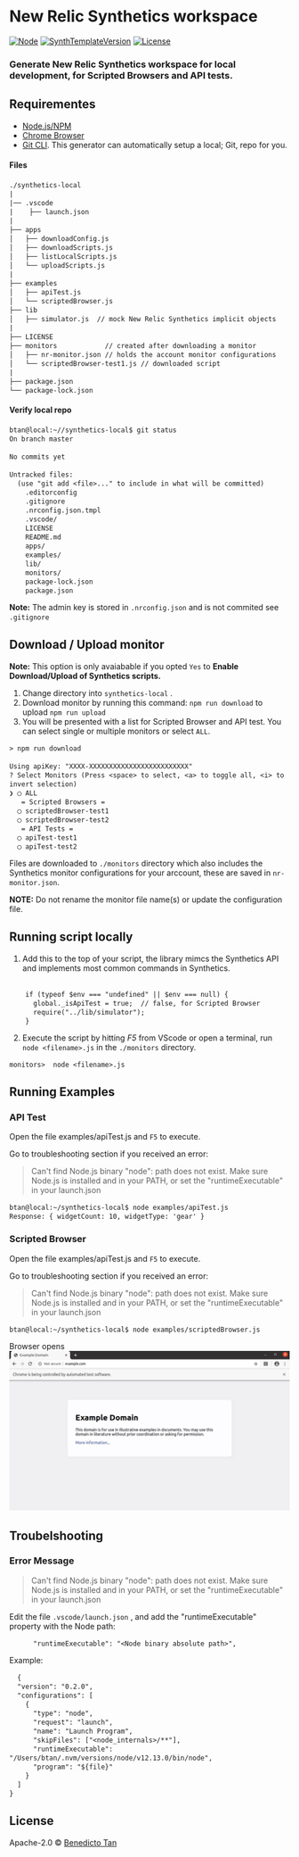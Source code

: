 
# New Relic Synthetics workspace
[![Node](https://img.shields.io/badge/dynamic/json?color=important&label=Node&query=engines.node&url=https%3A%2F%2Fraw.githubusercontent.com%2Ftanben%2Fgenerator-nrsynthetics-workspace%2Fmaster%2Fgenerators%2Fapp%2Ftemplates%2F_package.json)]()   [![SynthTemplateVersion](https://img.shields.io/badge/dynamic/json?color=blue&label=Version&query=version&url=https%3A%2F%2Fraw.githubusercontent.com%2Ftanben%2Fgenerator-nrsynthetics-workspace%2Fmaster%2Fgenerators%2Fapp%2Ftemplates%2F_package.json)](https://github.com/tanben/generator-nrsynthetics-workspace/blob/master/generators/app/templates/_package.json) [![License](https://img.shields.io/badge/dynamic/json?label=License&query=license&url=https%3A%2F%2Fraw.githubusercontent.com%2Ftanben%2Fgenerator-nrsynthetics-workspace%2Fmaster%2Fpackage.json)](https://github.com/tanben/generator-nrsynthetics-workspace)


### Generate New Relic Synthetics workspace for local development, for **Scripted Browsers and API tests**.
## Requirementes
* [Node.js/NPM](https://www.npmjs.com/get-npm)
* [Chrome Browser](https://www.google.com/chrome/)
* [Git CLI](https://git-scm.com/downloads). This generator can automatically setup a local; Git, repo for you.


#### Files
```
./synthetics-local
|
|── .vscode
|    ├── launch.json
|
├── apps
│   ├── downloadConfig.js
│   ├── downloadScripts.js
│   ├── listLocalScripts.js
│   └── uploadScripts.js
|
├── examples
│   ├── apiTest.js
│   └── scriptedBrowser.js
├── lib
│   ├── simulator.js  // mock New Relic Synthetics implicit objects
|
├── LICENSE
├── monitors            // created after downloading a monitor
│   ├── nr-monitor.json // holds the account monitor configurations
│   └── scriptedBrowser-test1.js // downloaded script
|
├── package.json
└── package-lock.json

```
#### Verify local repo

```
btan@local:~//synthetics-local$ git status
On branch master

No commits yet

Untracked files:
  (use "git add <file>..." to include in what will be committed)
	.editorconfig
	.gitignore
	.nrconfig.json.tmpl
	.vscode/
	LICENSE
	README.md
	apps/
	examples/
	lib/
	monitors/
	package-lock.json
	package.json
```
**Note:** The admin key is stored in `.nrconfig.json` and is not commited see `.gitignore`


## Download / Upload monitor
**Note:**  This option is only avaiabable if you opted  `Yes`  to **Enable Download/Upload of Synthetics scripts.**


1. Change directory into `synthetics-local` .
2. Download monitor by running this command: `npm run download` to upload `npm run upload`
3. You will be presented with a list for Scripted Browser and API test.
   You can select single or multiple monitors or select `ALL`.

```
> npm run download

Using apiKey: "XXXX-XXXXXXXXXXXXXXXXXXXXXXXXX"
? Select Monitors (Press <space> to select, <a> to toggle all, <i> to invert selection)
❯ ◯ ALL
   = Scripted Browsers =
  ◯ scriptedBrowser-test1
  ◯ scriptedBrowser-test2
   = API Tests =
  ◯ apiTest-test1
  ◯ apiTest-test2

```
Files are downloaded to `./monitors` directory which also includes the Synthetics monitor configurations for your arccount, these are saved in `nr-monitor.json`.

**NOTE:**  Do not rename the monitor file name(s) or update the configuration file.


## Running  script locally

1. Add this to the top of your script, the library mimcs the Synthetics API and implements most common commands in Synthetics.

```

    if (typeof $env === "undefined" || $env === null) {
      global._isApiTest = true;  // false, for Scripted Browser
      require("../lib/simulator");
    }
```
2. Execute the script by hitting *F5* from VScode or open a terminal, run `node <filename>.js` in the `./monitors`  directory.
```
monitors>  node <filename>.js
```

## Running Examples
### API Test
Open the file examples/apiTest.js and `F5` to execute.

Go to troubleshooting section if you received an error:
> Can't find Node.js binary "node": path does not exist. Make sure Node.js is installed and in your PATH, or set the "runtimeExecutable" in your launch.json

```
btan@local:~/synthetics-local$ node examples/apiTest.js
Response: { widgetCount: 10, widgetType: 'gear' }

```
### Scripted Browser
Open the file examples/apiTest.js and `F5` to execute.

Go to troubleshooting section if you received an error:
> Can't find Node.js binary "node": path does not exist. Make sure Node.js is installed and in your PATH, or set the "runtimeExecutable" in your launch.json

```
btan@local:~/synthetics-local$ node examples/scriptedBrowser.js

```
Browser opens
![image](./images/scriptedBrowser.png)


## Troubelshooting
### Error Message
> Can't find Node.js binary "node": path does not exist. Make sure Node.js is installed and in your PATH, or set the "runtimeExecutable" in your launch.json

Edit the file `.vscode/launch.json` , and add the "runtimeExecutable" property with the Node path:
```
      "runtimeExecutable": "<Node binary absolute path>",
```
Example:
```
  {
  "version": "0.2.0",
  "configurations": [
    {
      "type": "node",
      "request": "launch",
      "name": "Launch Program",
      "skipFiles": ["<node_internals>/**"],
      "runtimeExecutable": "/Users/btan/.nvm/versions/node/v12.13.0/bin/node",
      "program": "${file}"
    }
  ]
}
```

## License

Apache-2.0 © [Benedicto Tan](https://github.com/tanben)
